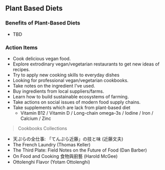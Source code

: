 ## Plant Based Diets

### Benefits of Plant-Based Diets
- TBD

### Action Items
- Cook delicious vegan food. 
- Explore extrodinary vegan/vegetarian restaurants to get new ideas of recipes.
- Try to apply new cooking skills to everyday dishes
- Looking for professional vegan/vegetarian cookbooks.  
- Take notes on the ingredient I've used.
- Buy ingredients from local suppliers/farms.
- Learn how to build sustainable ecosystems of farming.
- Take actions on social issues of modern food supply chains.   
- Take supplements which are lack from plant-based diet
  - Vitamin B12 / Vitamin D / Long-chain omega-3s / Iodine / Iron / Calcium / Zinc

> Cookbooks Collections
- 天ぷらの全仕事: 「てんぷら近藤」の技と味  (近藤文夫)
- The French Laundry  (Thomas Keller)
- The Third Plate: Field Notes on the Future of Food (Dan Barber)
- On Food and Cooking 食物與廚藝 (Harold McGee) 
- Ottolenghi Flavor (Yotam Ottolenghi)

